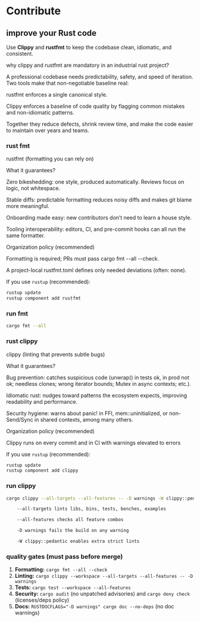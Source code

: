 
# Contribute

## improve your Rust code

Use **Clippy** and **rustfmt** to keep the codebase clean, idiomatic, and consistent.

why clippy and rustfmt are mandatory in an industrial rust project?

A professional codebase needs predictability, safety, and speed of iteration. Two tools make that non-negotiable baseline real:

rustfmt enforces a single canonical style.

Clippy enforces a baseline of code quality by flagging common mistakes and non-idiomatic patterns.

Together they reduce defects, shrink review time, and make the code easier to maintain over years and teams.

### rust fmt

rustfmt (formatting you can rely on)

What it guarantees?

Zero bikeshedding: one style, produced automatically. Reviews focus on logic, not whitespace.

Stable diffs: predictable formatting reduces noisy diffs and makes git blame more meaningful.

Onboarding made easy: new contributors don’t need to learn a house style.

Tooling interoperability: editors, CI, and pre-commit hooks can all run the same formatter.

Organization policy (recommended)

Formatting is required; PRs must pass cargo fmt --all --check.

A project-local rustfmt.toml defines only needed deviations (often: none).

If you use `rustup` (recommended):

```bash
rustup update
rustup component add rustfmt
```

### run fmt

```bash
cargo fmt --all
```

### rust clippy

clippy (linting that prevents subtle bugs)

What it guarantees?

Bug prevention: catches suspicious code (unwrap() in tests ok, in prod not ok; needless clones; wrong iterator bounds; Mutex in async contexts; etc.).

Idiomatic rust: nudges toward patterns the ecosystem expects, improving readability and performance.

Security hygiene: warns about panic! in FFI, mem::uninitialized, or non-Send/Sync in shared contexts, among many others.

Organization policy (recommended)

Clippy runs on every commit and in CI with warnings elevated to errors

If you use `rustup` (recommended):

```bash
rustup update
rustup component add clippy
```

### run clippy

```bash
cargo clippy --all-targets --all-features -- -D warnings -W clippy::pedantic

    --all-targets lints libs, bins, tests, benches, examples

    --all-features checks all feature combos

    -D warnings fails the build on any warning

    -W clippy::pedantic enables extra strict lints
```

### quality gates (must pass before merge)

1. **Formatting:** `cargo fmt --all --check`
2. **Linting:** `cargo clippy --workspace --all-targets --all-features -- -D warnings`
3. **Tests:** `cargo test --workspace --all-features`
4. **Security:** `cargo audit` (no unpatched advisories) and `cargo deny check` (licenses/deps policy)
5. **Docs:** `RUSTDOCFLAGS="-D warnings" cargo doc --no-deps` (no doc warnings)

